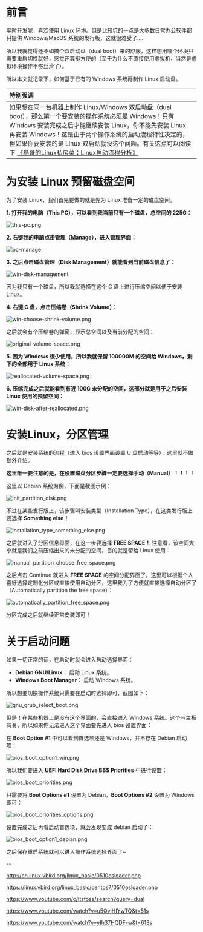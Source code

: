 # 前言

平时开发呢，喜欢使用 Linux 环境。但是比较坑的一点是大多数日常办公软件都只提供 Windows/MacOS 系统的发行版，这就很难受了....

所以我就觉得还不如搞个双启动盘（dual boot）来的舒服，这样想用哪个环境只需要重启切换就好，感觉还算挺方便的（至于为什么不直接使用虚拟机，当然是虚拟环境操作不够丝滑了）。

所以本文就记录下，如何基于已有的 Windows 系统再制作 Linux 启动盘。

|**特别强调**|
|:-------|
|如果想在同一台机器上制作 Linux/Windows 双启动盘（dual boot），那么第一个要安装的操作系统必须是 Windows！只有 Windows 安装完成之后才能继续安装 Linux，你不能先安装 Linux 再安装 Windows！这是由于两个操作系统的启动流程特性决定的，但如果你要安装的是 Linux 双启动就没这个问题。有关这点可以阅读下 [《鸟哥的Linux私房菜：Linux启动流程分析》](http://cn.linux.vbird.org/linux_basic/0510osloader.php)|

# 为安装 Linux 预留磁盘空间

为了安装 Linux，我们首先要做的就是先为 Linux 准备一定的磁盘空间。

**1. 打开我的电脑（This PC），可以看到我当前只有一个磁盘，总空间的 225G：**

![this-pc.png](https://ituknown.org/windows-media/dual_boot/InstallLinuxAlongSideWindows10/this-pc.png)

**2. 右键我的电脑点击管理（Manage），进入管理界面：**

![pc-manage](https://ituknown.org/windows-media/dual_boot/InstallLinuxAlongSideWindows10/pc-manage.png)

**3. 之后点击磁盘管理（Disk Management）就能看到当前磁盘信息了：**

![win-disk-management](https://ituknown.org/windows-media/dual_boot/InstallLinuxAlongSideWindows10/win-disk-management.png)

因为我只有一个磁盘，所以我就选择在这个 C 盘上进行压缩空间以便于安装 Linux。

**4. 右键 C 盘，点击压缩卷（Shrink Volume）：**

![win-choose-shrink-volume.png](https://ituknown.org/windows-media/dual_boot/InstallLinuxAlongSideWindows10/win-choose-shrink-volume.png)

之后就会有个压缩卷的弹窗，显示总空间以及当前分配的空间：

![original-volume-space.png](https://ituknown.org/windows-media/dual_boot/InstallLinuxAlongSideWindows10/original-volume-space.png)

**5. 因为 Windows 很少使用，所以我就保留 100000M 的空间给 Windows，剩下的全部用于 Linux 系统：**

![reallocated-volume-space.png](https://ituknown.org/windows-media/dual_boot/InstallLinuxAlongSideWindows10/reallocated-volume-space.png)

**6. 压缩完成之后就能看到有近 100G 未分配的空间，这部分就是用于之后安装 Linux 使用的预留空间：**

![win-disk-after-reallocated.png](https://ituknown.org/windows-media/dual_boot/InstallLinuxAlongSideWindows10/win-disk-after-reallocated.png)

# 安装Linux，分区管理

之后就是安装系统的流程（进入 bios 设置界面设置 U 盘启动等等），这里就不做额外介绍。

**这里唯一要注意的是，在设置磁盘分区步骤一定要选择手动（Manual）！！！！**

这里以 Debian 系统为例，下面是截图示例：

![init_partition_disk.png](https://ituknown.org/windows-media/dual_boot/InstallLinuxAlongSideWindows10/init_partition_disk.png)

不过在某些发行版上，该步骤叫安装类型（Installation Type），在这类发行版上要选择 **Something else！**

![installation_type_something_else.png](https://ituknown.org/windows-media/dual_boot/InstallLinuxAlongSideWindows10/installation_type_something_else.png)

之后就进入了分区信息界面，在这一步要选择 **FREE SPACE！** 注意看，该空间大小就是我们之前压缩出来的未分配的空间，目的就是留给 Linux 使用：

![manual_partition_choose_free_space.png](https://ituknown.org/windows-media/dual_boot/InstallLinuxAlongSideWindows10/manual_partition_choose_free_space.png)

之后点击 Continue 就进入 **FREE SPACE** 的空间分配界面了，这里可以根据个人喜好选择定制化分区或直接使用自动分区，这里我为了方便就直接选择自动分区了（Automatically partition the free space）：

![automatically_partition_free_space.png](https://ituknown.org/windows-media/dual_boot/InstallLinuxAlongSideWindows10/automatically_partition_free_space.png)

分区完成之后就继续正常安装即可！

# 关于启动问题

如果一切正常的话，在启动时就会进入启动选择界面：

- **Debian GNU/Linux：** 启动 Linux 系统。
- **Windows Boot Manager：** 启动 Windows 系统。

所以想要切换操作系统只需要在启动时选择即可，截图如下：

![gnu_grub_select_boot.png](https://ituknown.org/windows-media/dual_boot/InstallLinuxAlongSideWindows10/gnu_grub_select_boot.png)

但是！在某些机器上是没有这个界面的，会直接进入 Windows 系统。这个与主板有关，所以如果你无法进入这个界面要先进入 bios 设置界面：

在 **Boot Option #1** 中可以看到首选项还是 Windows，并不存在 Debian 启动项：

![bios_boot_option1_win.png](https://ituknown.org/windows-media/dual_boot/InstallLinuxAlongSideWindows10/bios_boot_option1_win.png)

所以我们要进入 **UEFI Hard Disk Drive BBS Priorities** 中进行设置：

![bios_boot_priorities.png](https://ituknown.org/windows-media/dual_boot/InstallLinuxAlongSideWindows10/bios_boot_priorities.png)

只需要将 **Boot Options #1** 设置为 Debian，**Boot Options #2** 设置为 Windows 即可：

![bios_boot_priorities_options.png](https://ituknown.org/windows-media/dual_boot/InstallLinuxAlongSideWindows10/bios_boot_priorities_options.png)

设置完成之后再看启动首选项，就会发现变成 debian 启动了：

![bios_boot_option1_debian.png](https://ituknown.org/windows-media/dual_boot/InstallLinuxAlongSideWindows10/bios_boot_option1_debian.png)

之后保存重启系统就可以进入操作系统选择界面了~

--

http://cn.linux.vbird.org/linux_basic/0510osloader.php

https://linux.vbird.org/linux_basic/centos7/0510osloader.php

https://www.youtube.com/c/Itsfoss/search?query=dual

https://www.youtube.com/watch?v=u5QyjHIYwTQ&t=51s

https://www.youtube.com/watch?v=yIh37HQDF-w&t=613s